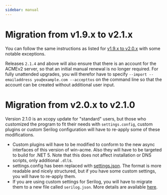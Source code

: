 ```yaml
---
sidebar: manual
---
```


# Migration from v1.9.x to v2.1.x
You can follow the same instructions as listed for [v1.9.x to v2.0.x](/manual/upgrading/to-v2.0.0) 
with some notable exceptions. 

Releases `2.1.4` and above will also ensure that there is an account for the 
ACMEv2 server, so that an initial manual renewal is no longer required. 
For fully unattended upgrades, you will therefor have to specify 
`--import --emailaddress you@example.com --accepttos` on the command line so 
that the account can be created without additional user input.

# Migration from v2.0.x to v2.1.0
Version 2.1.0 is an xcopy update for "standard" users, but those who customized the program to fit their
needs with `settings.config`, custom plugins or custom Serilog configuration will have to re-apply some of 
these modifications. 

- Custom plugins will have to be modified to conform to the new async interfaces of this version of win-acme. 
Also they will have to be targeted to build for .NET 5. Note that this does not affect installation or
DNS scripts, only additional `.dll`s.
- settings.config has been replaced with [settings.json](/reference/settings). The format is more
readable and nicely structured, but if you have some custom settings, you will have to re-apply them.
- If you are using custom settings for Serilog, you will have to migrate them to a new file called 
`serilog.json`. More details are available [here](/manual/advanced-use/custom-logging).
